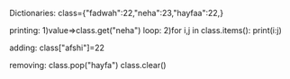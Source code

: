 Dictionaries:
class={"fadwah":22,"neha":23,"hayfaa":22,}

printing:
1)value=>class.get("neha") 
loop:
2)for i,j in class.items():
  print(i:j)

adding:
class["afshi"]=22

removing:
class.pop("hayfa")
class.clear()
